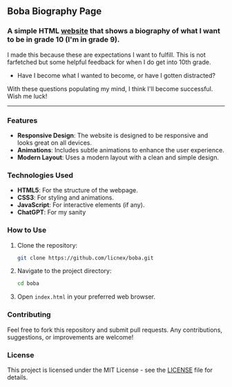 ## Boba Biography Page

### A simple HTML [website](https://licnex.github.io/boba) that shows a biography of what I want to be in grade 10 (I'm in grade 9).

I made this because these are expectations I want to fulfill. This is not farfetched but some helpful feedback for when I do get into 10th grade. 

* Have I become what I wanted to become, or have I gotten distracted?

With these questions populating my mind, I think I'll become successful. Wish me luck!

---

### Features

- **Responsive Design**: The website is designed to be responsive and looks great on all devices.
- **Animations**: Includes subtle animations to enhance the user experience.
- **Modern Layout**: Uses a modern layout with a clean and simple design.

### Technologies Used

- **HTML5**: For the structure of the webpage.
- **CSS3**: For styling and animations.
- **JavaScript**: For interactive elements (if any).
- **ChatGPT**: For my sanity

### How to Use

1. Clone the repository:
    ```sh
    git clone https://github.com/licnex/boba.git
    ```
2. Navigate to the project directory:
    ```sh
    cd boba
    ```
3. Open `index.html` in your preferred web browser.

### Contributing

Feel free to fork this repository and submit pull requests. Any contributions, suggestions, or improvements are welcome!

### License

This project is licensed under the MIT License - see the [LICENSE](LICENSE) file for details.